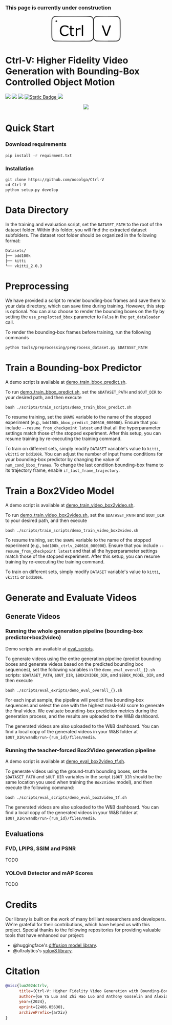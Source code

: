 ### This page is currently under construction

<p align="center">
<a href="https://oooolga.github.io/ctrl-v.github.io/">
    <picture>
        <source media="(prefers-color-scheme: dark)" srcset="./statics/logo_darkmode.png" height="80">
        <source media="(prefers-color-scheme: light)" srcset="./statics/logo.png" height="80">
        <img alt="logo" src="./statics/logo.png" height="80">
    </picture>
</a>
</p>

# Ctrl-V: Higher Fidelity Video Generation with Bounding-Box Controlled Object Motion

<p align="left">
<a href="https://arxiv.org/abs/2406.05630" alt="arXiv">
    <img src="https://img.shields.io/badge/arXiv-2406.05630-b31b1b.svg?style=flat" /></a>
<a href="https://oooolga.github.io/ctrl-v.github.io/" alt="webpage">
    <img src="https://img.shields.io/badge/Webpage-Ctrl_V-darkviolet" /></a>
<img src="https://img.shields.io/github/license/oooolga/Ctrl-V" />
<a href="https://paperswithcode.com/paper/ctrl-v-higher-fidelity-video-generation-with">
    <img alt="Static Badge" src="https://img.shields.io/badge/paper_with_code-link-turquoise?logo=paperswithcode" />
</a>
<img src="https://views.whatilearened.today/views/github/oooolga/Ctrl-V.svg" />
<p align="center">
<picture>
  <source srcset="./statics/CtrlV_teaserv2.png" media="(prefers-color-scheme: light)">
  <source srcset="./statics/CtrlV_teaser_darkmode.png" media="(prefers-color-scheme: dark)">
  <img src="./statics/CtrlV_teaserv2.png">
</picture>
</p>

# Quick Start
### Download requirements
```
pip install -r requirment.txt
```

### Installation
```
git clone https://github.com/oooolga/Ctrl-V
cd Ctrl-V
python setup.py develop
```

# Data Directory
In the training and evaluation script, set the `DATASET_PATH` to the root of the dataset folder. Within this folder, you will find the extracted dataset subfolders. The dataset root folder should be organized in the following format: 	
```
Datasets/
├── bdd100k
├── kitti
└── vkitti_2.0.3
```

# Preprocessing
We have provided a script to render bounding-box frames and save them to your data directory, which can save time during training. However, this step is optional. You can also choose to render the bounding boxes on the fly by setting the `use_preplotted_bbox` parameter to `False` in the `get_dataloader` call.

To render the bounding-box frames before training, run the following commands
```
python tools/preprocessing/preprocess_dataset.py $DATASET_PATH
```

# Train a Bounding-box Predictor
A demo script is available at [demo_train_bbox_predict.sh](./scripts/train_scripts/demo_train_bbox_predict.sh).

To run [demo_train_bbox_predict.sh](./scripts/train_scripts/demo_train_bbox_predict.sh), set the `$DATASET_PATH` and `$OUT_DIR` to your desired path, and then execute 
```
bash ./scripts/train_scripts/demo_train_bbox_predict.sh
```

To resume training, set the `$NAME` variable to the name of the stopped experiment (e.g., `bdd100k_bbox_predict_240616_000000`). Ensure that you include `--resume_from_checkpoint latest` and that all the hyperparameter settings match those of the stopped experiment. After this setup, you can resume training by re-executing the training command.

To train on different sets, simply modify `DATASET` variable's value to `kitti`, `vkitti` or `bdd100k`. You can adjust the number of input frame conditions for your bounding-box predictor by changing the value of `num_cond_bbox_frames`. To change the last condition bounding-box frame to its trajectory frame, enable `if_last_frame_trajectory`.

# Train a Box2Video Model
A demo script is available at [demo_train_video_box2video.sh](./scripts/train_scripts/demo_train_video_box2video.sh).

To run [demo_train_video_box2video.sh](./scripts/train_scripts/demo_train_video_box2video.sh), set the `$DATASET_PATH` and `$OUT_DIR` to your desired path, and then execute 
```
bash ./scripts/train_scripts/demo_train_video_box2video.sh
```

To resume training, set the `$NAME` variable to the name of the stopped experiment (e.g., `bdd100k_ctrlv_240616_000000`). Ensure that you include `--resume_from_checkpoint latest` and that all the hyperparameter settings match those of the stopped experiment. After this setup, you can resume training by re-executing the training command.

To train on different sets, simply modify `DATASET` variable's value to `kitti`, `vkitti` or `bdd100k`.

# Generate and Evaluate Videos

## Generate Videos
### Running the whole generation pipeline (bounding-box predictor+box2video)
Demo scripts are available at [eval_scripts](./scripts/eval_scripts/).

To generate videos using the entire generation pipeline (predict bounding boxes and generate videos based on the predicted bounding box sequences), set the following variables in the `demo_eval_overall_{}.sh` scripts: `$DATASET_PATH`, `$OUT_DIR`, `$BOX2VIDEO_DIR`, and `$BBOX_MODEL_DIR`, and then execute 
```
bash ./scripts/eval_exripts/demo_eval_overall_{}.sh
```
For each input sample, the pipeline will predict five bounding-box sequences and select the one with the highest mask-IoU score to generate the final video. We evaluate bounding-box prediction metrics during the generation process, and the results are uploaded to the W&B dashboard.

The generated videos are also uploaded to the W&B dashboard. You can find a local copy of the generated videos in your W&B folder at `$OUT_DIR/wandb/run-{run_id}/files/media`.

### Running the teacher-forced Box2Video generation pipeline
A demo script is available at [demo_eval_box2video_tf.sh](./scripts/eval_scripts/demo_eval_box2video_tf.sh).

To generate videos using the ground-truth bounding boxes, set the `$DATASET_PATH` and `$OUT_DIR` variables in the script (`$OUT_DIR` should be the same location you used when training the `Box2Video` model), and then execute the following command:
```
bash ./scripts/eval_scripts/demo_eval_box2video_tf.sh
```

The generated videos are also uploaded to the W&B dashboard. You can find a local copy of the generated videos in your W&B folder at `$OUT_DIR/wandb/run-{run_id}/files/media`.


## Evaluations
### FVD, LPIPS, SSIM and PSNR
TODO

### YOLOv8 Detector and mAP Scores
TODO

# Credits

Our library is built on the work of many brilliant researchers and developers. We're grateful for their contributions, which have helped us with this project. Special thanks to the following repositories for providing valuable tools that have enhanced our project:


- @huggingface's [diffusion model library](https://github.com/huggingface/diffusers/).
- @ultralytics's [yolov8 library](https://github.com/ultralytics/ultralytics).

# Citation

```bibtex
@misc{luo2024ctrlv,
      title={Ctrl-V: Higher Fidelity Video Generation with Bounding-Box Controlled Object Motion}, 
      author={Ge Ya Luo and Zhi Hao Luo and Anthony Gosselin and Alexia Jolicoeur-Martineau and Christopher Pal},
      year={2024},
      eprint={2406.05630},
      archivePrefix={arXiv}
}
```